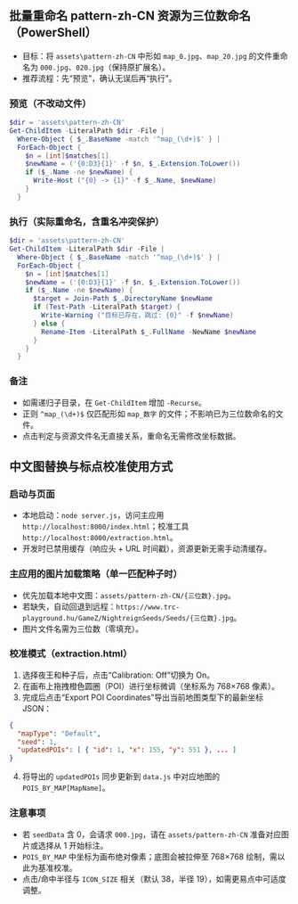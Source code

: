 ## 批量重命名 pattern-zh-CN 资源为三位数命名（PowerShell）

- 目标：将 `assets\pattern-zh-CN` 中形如 `map_0.jpg`、`map_20.jpg` 的文件重命名为 `000.jpg`、`020.jpg`（保持原扩展名）。
- 推荐流程：先“预览”，确认无误后再“执行”。

### 预览（不改动文件）
```powershell
$dir = 'assets\pattern-zh-CN'
Get-ChildItem -LiteralPath $dir -File |
  Where-Object { $_.BaseName -match '^map_(\d+)$' } |
  ForEach-Object {
    $n = [int]$matches[1]
    $newName = ('{0:D3}{1}' -f $n, $_.Extension.ToLower())
    if ($_.Name -ne $newName) {
      Write-Host ("{0} -> {1}" -f $_.Name, $newName)
    }
  }
```

### 执行（实际重命名，含重名冲突保护）
```powershell
$dir = 'assets\pattern-zh-CN'
Get-ChildItem -LiteralPath $dir -File |
  Where-Object { $_.BaseName -match '^map_(\d+)$' } |
  ForEach-Object {
    $n = [int]$matches[1]
    $newName = ('{0:D3}{1}' -f $n, $_.Extension.ToLower())
    if ($_.Name -ne $newName) {
      $target = Join-Path $_.DirectoryName $newName
      if (Test-Path -LiteralPath $target) {
        Write-Warning ("目标已存在，跳过: {0}" -f $newName)
      } else {
        Rename-Item -LiteralPath $_.FullName -NewName $newName
      }
    }
  }
```

### 备注
- 如需递归子目录，在 `Get-ChildItem` 增加 `-Recurse`。
- 正则 `^map_(\d+)$` 仅匹配形如 `map_数字` 的文件；不影响已为三位数命名的文件。
- 点击判定与资源文件名无直接关系，重命名无需修改坐标数据。


## 中文图替换与标点校准使用方式

### 启动与页面
- 本地启动：`node server.js`，访问主应用 `http://localhost:8000/index.html`；校准工具 `http://localhost:8000/extraction.html`。
- 开发时已禁用缓存（响应头 + URL 时间戳），资源更新无需手动清缓存。

### 主应用的图片加载策略（单一匹配种子时）
- 优先加载本地中文图：`assets/pattern-zh-CN/{三位数}.jpg`。
- 若缺失，自动回退到远程：`https://www.trc-playground.hu/GameZ/NightreignSeeds/Seeds/{三位数}.jpg`。
- 图片文件名需为三位数（零填充）。

### 校准模式（extraction.html）
1) 选择夜王和种子后，点击“Calibration: Off”切换为 On。
2) 在画布上拖拽橙色圆圈（POI）进行坐标微调（坐标系为 768×768 像素）。
3) 完成后点击“Export POI Coordinates”导出当前地图类型下的最新坐标 JSON：
```json
{
  "mapType": "Default",
  "seed": 1,
  "updatedPOIs": [ { "id": 1, "x": 155, "y": 551 }, ... ]
}
```
4) 将导出的 `updatedPOIs` 同步更新到 `data.js` 中对应地图的 `POIS_BY_MAP[MapName]`。

### 注意事项
- 若 `seedData` 含 0，会请求 `000.jpg`，请在 `assets/pattern-zh-CN` 准备对应图片或选择从 1 开始标注。
- `POIS_BY_MAP` 中坐标为画布绝对像素；底图会被拉伸至 768×768 绘制，需以此为基准校准。
- 点击/命中半径与 `ICON_SIZE` 相关（默认 38，半径 19），如需更易点中可适度调整。


